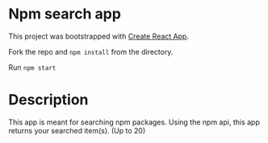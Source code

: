 # Npm search app

This project was bootstrapped with [Create React App](https://github.com/facebook/create-react-app).

Fork the repo and `npm install` from the directory. <br />

Run `npm start`

# Description
This app is meant for searching npm packages.
Using the npm api, this app returns your searched item(s). (Up to 20)


